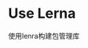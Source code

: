 <!--
 * @Author: 郁南
 * @LastEditors: 郁南
 * @Date: 2021-10-01 17:14:13
 * @LastEditTime: 2021-10-01 17:14:50
 * @FilePath: \lerna\README.md
 * @Description: 
-->
# Use Lerna
使用lenra构建包管理库
